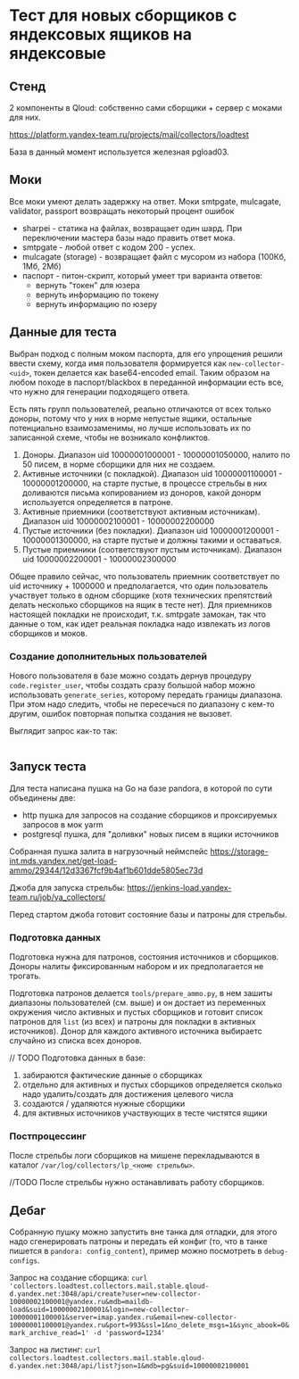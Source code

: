 # Тест для новых сборщиков с яндексовых ящиков на яндексовые

## Стенд

2 компоненты в Qloud: собственно сами сборщики + сервер с моками для них.

https://platform.yandex-team.ru/projects/mail/collectors/loadtest

База в данный момент используется железная pgload03.

## Моки

Все моки умеют делать задержку на ответ. Моки smtpgate, mulcagate, validator, passport возвращать некоторый процент ошибок

 - sharpei - статика на файлах, возвращает один шард. При переключении мастера базы надо править ответ мока.
 - smtpgate - любой ответ с кодом 200 - успех.
 - mulcagate (storage) - возвращает файл с мусором из набора (100Кб, 1Мб, 2Мб)
 - паспорт - питон-скрипт, который умеет три варианта ответов:
    - вернуть "токен" для юзера
    - вернуть информацию по токену
    - вернуть информацию по юзеру

## Данные для теста

Выбран подход с полным моком паспорта, для его упрощения решили ввести схему, когда имя пользователя формируется как `new-collector-<uid>`, токен делается как base64-encoded email. Таким образом на любом походе в паспорт/blackbox в переданной информации есть все, что нужно для генерации подходящего ответа.

Есть пять групп пользователей, реально отличаются от всех только доноры, потому что у них в норме непустые ящики, остальные потенциально взаимозаменимы, но лучше использовать их по записанной схеме, чтобы не возникало конфликтов.

1) Доноры. Диапазон uid 10000001000001 - 10000001050000, налито по 50 писем, в норме сборщики для них не создаем.
2) Активные источники (с покладкой). Диапазон uid 10000001100001 - 10000001200000, на старте пустые, в процессе стрельбы в них доливаются письма копированием из доноров, какой донорм используется определяется в патроне.
3) Активные приемники (соответствуют активным источникам). Диапазон uid 10000002100001 - 10000002200000
4) Пустые источники (без покладки). Диапазон uid 10000001200001 - 10000001300000, на старте пустые и должны такими и оставаться.
5) Пустые приемники (соответствуют пустым источникам). Диапазон uid 10000002200001 - 10000002300000

Общее правило сейчас, что пользователь приемник соответствует по uid источнику + 1000000 и предполагается, что один пользователь участвует только в одном сборщике (хотя технических препятствий делать несколько сборщиков на ящик в тесте нет).
Для приемников настоящей покладки не происходит, т.к. smtpgate замокан, так что данные о том, как идет реальная покладка надо извлекать из логов сборщиков и моков.

### Создание дополнительных пользователей

Нового пользователя в базе можно создать дернув процедуру `code.register_user`, чтобы создать сразу большой набор можно использовать `generate_series`, которому передать границы диапазона. При этом надо следить, чтобы не пересечься по диапазону с кем-то другим, ошибок повторная попытка создания не вызовет.

Выглядит запрос как-то так:

```select code.register_user(uid,'RU','RU',false,info) from (select generate_series(10000002200000,10000002300000) as uid, ('ya collectors load empty','ya collectors load empty')::code.request_info as info) x;
```

## Запуск теста

Для теста написана пушка на Go на базе pandora, в которой по сути объединены две:

 - http пушка для запросов на создание сборщиков и проксируемых запросов в мок yarm
 - postgresql пушка, для "доливки" новых писем в ящики источников

Собранная пушка залита в нагрузочный неймспейс https://storage-int.mds.yandex.net/get-load-ammo/29344/12d3367fcf9b4af1b601dde5805ec73d

Джоба для запуска стрельбы: https://jenkins-load.yandex-team.ru/job/ya_collectors/

Перед стартом джоба готовит состояние базы и патроны для стрельбы.

### Подготовка данных

Подготовка нужна для патронов, состояния источников и сборщиков. Доноры налиты фиксированным набором и их предполагается не трогать.

Подготовка патронов делается `tools/prepare_ammo.py`, в нем зашиты диапазоны пользователей (см. выше) и он достает из переменных окружения число активных и пустых сборщиков и готовит список патронов для `list` (из всех) и патроны для покладки в активных источников). Донор для каждого активного источника выбираетс случайно из списка всех доноров.

// TODO
Подготовка данных в базе:
1) забираются фактические данные о сборщиках
2) отдельно для активных и пустых сборщиков определяется сколько надо удалить/создать для достижения целевого числа
3) создаются / удаляются нужные сборщики
4) для активных источников участвующих в тесте чистятся ящики

### Постпроцессинг

После стрельбы логи сборщиков на мишене перекладываются в каталог `/var/log/collectors/lp_<номе стрельбы>`.

//TODO
После стрельбы нужно останавливать работу сборщиков.

## Дебаг 

Собранную пушку можно запустить вне танка для отладки, для этого надо сгенерировать патроны и передать ей конфиг (то, что в танке пишется в `pandora: config_content`), пример можно посмотреть в `debug-configs`.

Запрос на создание сборщика:
`curl 'collectors.loadtest.collectors.mail.stable.qloud-d.yandex.net:3048/api/create?user=new-collector-10000002100001@yandex.ru&mdb=maildb-load&suid=10000002100001&login=new-collector-10000001100001&server=imap.yandex.ru&email=new-collector-10000001100001@yandex.ru&port=993&ssl=1&no_delete_msgs=1&sync_abook=0&mark_archive_read=1' -d 'password=1234'`

Запрос на листинг:
`curl collectors.loadtest.collectors.mail.stable.qloud-d.yandex.net:3048/api/list?json=1&mdb=pg&suid=10000002100001`
